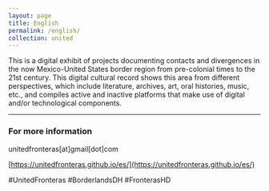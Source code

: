 ```yaml
---
layout: page
title: English
permalink: /english/
collection: united
---
```


This is a digital exhibit of projects documenting contacts and divergences in the now Mexico-United States border region from pre-colonial times to the 21st century. This digital cultural record shows this area from different perspectives, which include literature, archives, art, oral histories, music, etc., and compiles active and inactive platforms that make use of digital and/or technological components.

---

### For more information

unitedfronteras[at]gmail[dot]com

[https://unitedfronteras.github.io/es/](https://unitedfronteras.github.io/es/)

#UnitedFronteras
#BorderlandsDH
#FronterasHD

